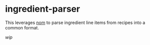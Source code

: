 # ingredient-parser

This leverages [nom](https://github.com/Geal/nom) to parse ingredient line items from recipes into a common format.

*wip*
